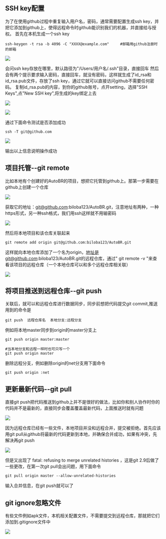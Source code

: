 ## SSH key配置
为了在使用github过程中重复输入用户名，密码，通常需要配置生成ssh key，并把它添加到github上，使得远程命令时github能识别我们的机器，并直接给与授权。
首先在本机生成一个ssh key
```
ssh-keygen -t rsa -b 4096 -C "XXXX@example.com"     #邮箱用github注册时的邮箱
```

![](http://upload-images.jianshu.io/upload_images/5734256-21370905c24e0653.png?imageMogr2/auto-orient/strip%7CimageView2/2/w/1240)

会问ssh key存放在哪里，默认路径为"/Users/用户名/.ssh"目录，直接回车
然后会有两个提示要求输入密码，直接回车，就没有密码，这样就生成了id_rsa和id_rsa.pub文件，存放了ssh key，通过它就可以直接访问github不需要任何密码。
复制id_rsa.pub的内容，到你的github账号，点开setting，选择"SSH Keys",点"New SSH key",将生成的key绑定上去

![](http://upload-images.jianshu.io/upload_images/5734256-22d53f274a0b7629.png?imageMogr2/auto-orient/strip%7CimageView2/2/w/1240)


![](http://upload-images.jianshu.io/upload_images/5734256-685b69ab2ed7f850.png?imageMogr2/auto-orient/strip%7CimageView2/2/w/1240)

通过下面命令测试是否添加成功
```
ssh -T git@github.com
```

![](http://upload-images.jianshu.io/upload_images/5734256-3cdca95eb7242c0d.png?imageMogr2/auto-orient/strip%7CimageView2/2/w/1240)

输出以上信息说明操作成功

## 项目托管--git remote
比如本地有个创建好的AutoBR的项目，想把它托管到github上。那第一步需要在github上创建一个仓库

![](http://upload-images.jianshu.io/upload_images/5734256-0f812203f07c2d43.png?imageMogr2/auto-orient/strip%7CimageView2/2/w/1240)

获取它的地址：git@github.com:biloba123/AutoBR.git，注意地址有两种，一种https形式，另一种ssh格式，我们用ssh这样就不用输密码

![](http://upload-images.jianshu.io/upload_images/5734256-5a4a0b8527642e2d.png?imageMogr2/auto-orient/strip%7CimageView2/2/w/1240)

然后将本地项目和该仓库关联起来
```
git remote add origin git@github.com:biloba123/AutoBR.git
```
这样就向本地仓库添加了一个名为origin，地址是git@github.com:biloba123/AutoBR.git的远程仓库，通过" git remote -v "来查看该项目的远程仓库（一个本地仓库可以和多个远程仓库相关联）

![](http://upload-images.jianshu.io/upload_images/5734256-64496851421da7e0.png?imageMogr2/auto-orient/strip%7CimageView2/2/w/1240)

## 将项目推送到远程仓库--git push
关联后，就可以和远程仓库进行数据同步，同步前想把代码提交git commit,推送用到的命令是
```
git push  远程仓库名  本地分支:远程分支
```
例如将本地master同步到origin的master分支上
```
git push origin master:master

#当本地分支和远程一样时也可只写一个
git push origin master
```
删除远程分支，例如删除origin的net分支用下面命令
```
git push origin :net
```

## 更新最新代码--git pull
直接git push把代码推送到github上并不是很好的做法，比如你和别人协作时你的代码并不是最新的，直接同步会覆盖覆盖最新代码，上面推送时就有问题

![](http://upload-images.jianshu.io/upload_images/5734256-84bbc51f8df730bc.png?imageMogr2/auto-orient/strip%7CimageView2/2/w/1240)

因为远程仓库已经有一些文件，本地项目并没和远程合并，提交被拒绝。首先应该用git pull从github将最新的代码更新到本地，并确保合并成功，如果有冲突，先解决再git push

![](http://upload-images.jianshu.io/upload_images/5734256-0cf58c100668bb52.png?imageMogr2/auto-orient/strip%7CimageView2/2/w/1240)

但是又出现了 fatal: refusing to merge unrelated histories ，这是git 2.9后做了一些更改，在第一次git pull会出问题，用下面命令
```
git pull origin master --allow-unrelated-histories
```
输入合并信息，在git push就可以了

## git ignore忽略文件
有些文件例如apk文件，本机相关配置文件，不需要提交到远程仓库，那就把它们添加到.gitignore文件中

![](http://upload-images.jianshu.io/upload_images/5734256-c6d5c8bb4836910c.png?imageMogr2/auto-orient/strip%7CimageView2/2/w/1240)
